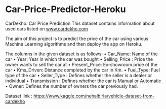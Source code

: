# Car-Price-Predictor-Heroku
CarDekho: Car Price Prediction
This dataset contains information about used cars listed on www.cardekho.com

The aim of this project is to predict the price of the car using various Machine Learning algorithms and then deploy the app on Heroku.

The columns in the given dataset is as follows:
•	Car_Name: Name of the car
•	Year: Year in which the car was bought
•	Selling_Price : Price the owner wants to sell the car at
•	Present_Price: Ex-showroom price of the car
•	Kms_Driven: Distance completed by the car in Km.
•	Fuel_Type: Fuel type of the car
•	Seller_Type : Defines whether the seller is a dealer or individual
•	Transmission : Defines whether the car is Manual or Automatic
•	Owner: Defines the number of owners the car previously had.

Dataset link : https://www.kaggle.com/nehalbirla/vehicle-dataset-from-cardekho

